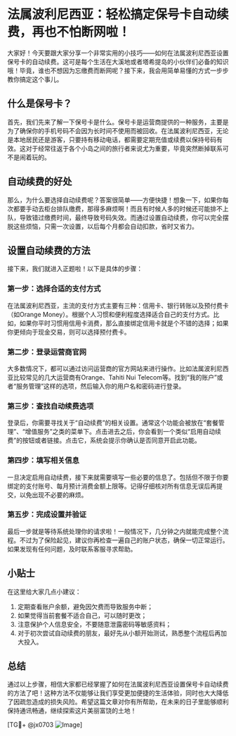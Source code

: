 # 法属波利尼西亚：轻松搞定保号卡自动续费，再也不怕断网啦！

大家好！今天要跟大家分享一个非常实用的小技巧——如何在法属波利尼西亚设置保号卡的自动续费。这可是每个生活在大溪地或者塔希提岛的小伙伴们必备的知识哦！毕竟，谁也不想因为忘缴费而断网呢？接下来，我会用简单易懂的方式一步步教你搞定这个事儿。

## 什么是保号卡？

首先，我们先来了解一下保号卡是什么。保号卡是运营商提供的一种服务，主要是为了确保你的手机号码不会因为长时间不使用而被回收。在法属波利尼西亚，无论是本地居民还是游客，只要持有移动电话，都需要定期充值或续费以保持号码有效。这对于经常往返于各个小岛之间的旅行者来说尤为重要，毕竟突然断掉联系可不是闹着玩的。

## 自动续费的好处

那么，为什么要选择自动续费呢？答案很简单——方便快捷！想象一下，如果你每次都要手动去柜台排队缴费，那得多麻烦啊！而且有时候人多的时候还可能排不上队，导致错过缴费时间，最终导致号码失效。而通过设置自动续费，你可以完全摆脱这些烦恼，只需一次设置，以后每个月都会自动扣款，省时又省力。

## 设置自动续费的方法

接下来，我们就进入正题啦！以下是具体的步骤：

### 第一步：选择合适的支付方式

在法属波利尼西亚，主流的支付方式主要有三种：信用卡、银行转账以及预付费卡（如Orange Money）。根据个人习惯和便利程度选择适合自己的支付方式。比如，如果你平时习惯用信用卡消费，那么直接绑定信用卡就是个不错的选择；如果你更倾向于现金交易，则可以选择预付费卡。

### 第二步：登录运营商官网

大多数情况下，都可以通过访问运营商的官方网站来进行操作。比如法属波利尼西亚比较常见的几大运营商有Orange、Tahiti Nui Telecom等。找到“我的账户”或者“服务管理”这样的选项，然后输入你的用户名和密码进行登录。

### 第三步：查找自动续费选项

登录后，你需要寻找关于“自动续费”的相关设置。通常这个功能会被放在“套餐管理”、“增值服务”之类的菜单下。点击进去之后，你会看到一个类似“启用自动续费”的按钮或者链接。点击它，系统会提示你确认是否同意开启此功能。

### 第四步：填写相关信息

一旦决定启用自动续费，接下来就需要填写一些必要的信息了。包括但不限于你要绑定的支付账号、每月预计消费金额上限等。记得仔细核对所有信息无误后再提交，以免出现不必要的麻烦。

### 第五步：完成设置并验证

最后一步就是等待系统处理你的请求啦！一般情况下，几分钟之内就能完成整个流程。不过为了保险起见，建议你再检查一遍自己的账户状态，确保一切正常运行。如果发现有任何问题，及时联系客服寻求帮助。

## 小贴士

在这里给大家几点小建议：
1. 定期查看账户余额，避免因欠费而导致服务中断；
2. 如果觉得当前套餐不适合自己，可以随时更改；
3. 注意保护个人信息安全，不要随意泄露密码等敏感资料；
4. 对于初次尝试自动续费的朋友，最好先从小额开始测试，熟悉整个流程后再加大投入。

## 总结

通过以上步骤，相信大家都已经掌握了如何在法属波利尼西亚设置保号卡自动续费的方法了吧！这种方法不仅能够让我们享受更加便捷的生活体验，同时也大大降低了因疏忽造成的损失风险。希望这篇文章对你有所帮助，在未来的日子里能够顺利保持通讯畅通，继续探索这片美丽富饶的土地！

[TG💪+ @jx0703 ![Image](https://github.com/user-attachments/assets/dbca1d08-cadb-493c-b0ec-ad6f7a83f270)]